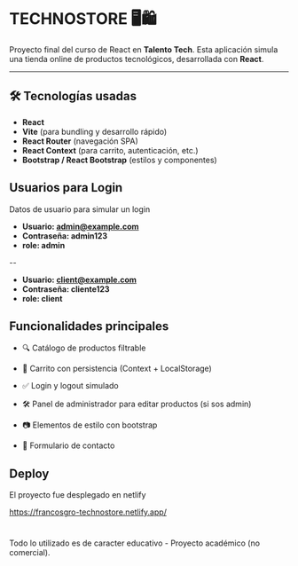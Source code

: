 # TECHNOSTORE 🖥️🛍️

Proyecto final del curso de React en **Talento Tech**. Esta aplicación simula una tienda online de productos tecnológicos, desarrollada con **React**.

---

## 🛠 Tecnologías usadas

- **React**
- **Vite** (para bundling y desarrollo rápido)
- **React Router** (navegación SPA)
- **React Context** (para carrito, autenticación, etc.)
- **Bootstrap / React Bootstrap** (estilos y componentes)

## Usuarios para Login

Datos de usuario para simular un login

- **Usuario: admin@example.com**
- **Contraseña: admin123**
- **role: admin**

--

- **Usuario: client@example.com**
- **Contraseña: cliente123**
- **role: client**

## Funcionalidades principales

- 🔍 Catálogo de productos filtrable

- 🛒 Carrito con persistencia (Context + LocalStorage)

- ✅ Login y logout simulado

- 🛠 Panel de administrador para editar productos (si sos admin)

- 📷 Elementos de estilo con bootstrap

- 📩 Formulario de contacto

## Deploy

El proyecto fue desplegado en netlify

https://francosgro-technostore.netlify.app/

#

Todo lo utilizado es de caracter educativo - Proyecto académico (no comercial).



